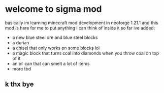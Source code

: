 # welcome to sigma mod
basically im learning minecraft mod development in neoforge 1.21.1
and this mod is here for me to put anything i can think of inside it
so far ive added:
- a new blue steel ore and blue steel blocks
- a durian
- a chisel that only works on some blocks lol
- a magic block that turns coal into diamonds when you throw coal on top of it
- an oil can that can smelt a lot of items
- more tbd
## k thx bye
